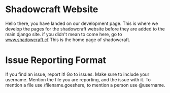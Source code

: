 # Shadowcraft Website
Hello there, you have landed on our development page.
This is where we develop the pages for the shadowcraft website before they are added to the main django site.
if you didn't mean to come here, go to www.shadowcraft.cf
This is the home page of shadowcraft.
# Issue Reporting Format
If you find an issue, report it!
Go to issues. Make sure to include your username.
Mention the file you are reporting, and the issue with it.
To mention a file use /filename.goeshere, to mention a person use @username.


